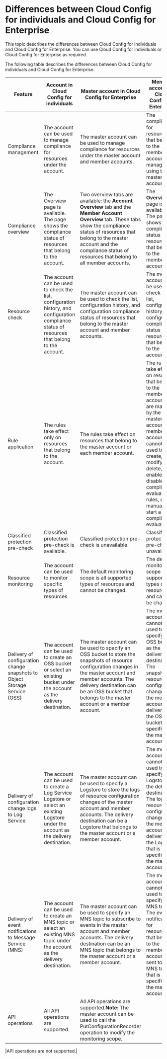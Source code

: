 # Differences between Cloud Config for individuals and Cloud Config for Enterprise

This topic describes the differences between Cloud Config for individuals and Cloud Config for Enterprise. You can use Cloud Config for individuals or Cloud Config for Enterprise as required.

The following table describes the differences between Cloud Config for individuals and Cloud Config for Enterprise.

|Feature|Account in Cloud Config for individuals|Master account in Cloud Config for Enterprise|Member account in Cloud Config for Enterprise|
|-------|---------------------------------------|---------------------------------------------|---------------------------------------------|
|Compliance management|The account can be used to manage compliance for resources under the account.|The master account can be used to manage compliance for resources under the master account and member accounts.|The compliance for resources that belong to the member account is managed by using the master account.|
|Compliance overview|The Overview page is available. The page shows the compliance status of resources that belong to the account.|Two overview tabs are available: the **Account Overview** tab and the **Member Account Overview** tab. These tabs show the compliance status of resources that belong to the master account and the compliance status of resources that belong to all member accounts.|The **Overview** page is available. The page shows the compliance status of resources that belong to the member account.|
|Resource check|The account can be used to check the list, configuration history, and configuration compliance status of resources that belong to the account.|The master account can be used to check the list, configuration history, and configuration compliance status of resources that belong to the master account and member accounts.|The member account can be used to check the list, configuration history, and configuration compliance status of resources that belong to the account.|
|Rule application|The rules take effect only on resources that belong to the account.|The rules take effect on resources that belong to the master account or each member account.|The rules take effect on resources that belong to the member account and are managed by the master account. The member account cannot be used to create, modify, delete, enable, or disable compliance evaluation rules, or manually start a compliance evaluation.|
|Classified protection pre-check|Classified protection pre-check is available.|Classified protection pre-check is unavailable.|Classified protection pre-check is unavailable.|
|Resource monitoring|The account can be used to monitor specific types of resources.|The default monitoring scope is all supported types of resources and cannot be changed.|The default monitoring scope is all supported types of resources and cannot be changed.|
|Delivery of configuration change snapshots to Object Storage Service \(OSS\)|The account can be used to create an OSS bucket or select an existing bucket under the account as the delivery destination.|The master account can be used to specify an OSS bucket to store the snapshots of resource configuration changes in the master account and member accounts. The delivery destination can be an OSS bucket that belongs to the master account or a member account.|The member account cannot be used to specify an OSS bucket as the delivery destination. The snapshots of resource configuration changes in the member account are delivered to the OSS bucket specified by the master account.|
|Delivery of configuration change logs to Log Service|The account can be used to create a Log Service Logstore or select an existing Logstore under the account as the delivery destination.|The master account can be used to specify a Logstore to store the logs of resource configuration changes of the master account and member accounts. The delivery destination can be a Logstore that belongs to the master account or a member account.|The member account cannot be used to specify a Logstore as the delivery destination. The logs of resource configuration changes in the member account are delivered to the Logstore that is specified by the master account.|
|Delivery of event notifications to Message Service \(MNS\)|The account can be used to create an MNS topic or select an existing MNS topic under the account as the delivery destination.|The master account can be used to specify an MNS topic to subscribe to events in the master account and member accounts. The delivery destination can be an MNS topic that belongs to the master account or a member account.|The member account cannot be used to specify an MNS topic. The event notifications for resources that belong to the member account are sent to the MNS topic that is specified by the master account.|
|API operations|All API operations are supported.|All API operations are supported.**Note:** The master account can be used to call the PutConfigurationRecorder operation to modify the monitoring scope.

|API operations are not supported.|


